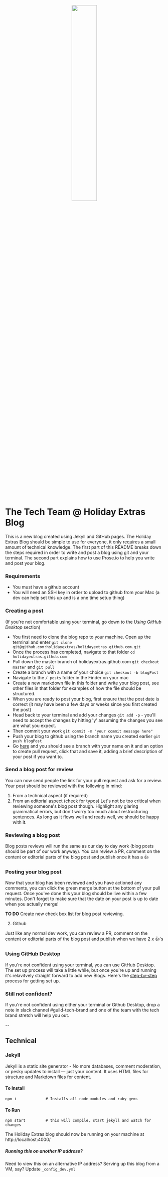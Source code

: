 <div align="center"><img src="http://jekyllrb.com/img/octojekyll.png" width="40%" /></div>

The Tech Team @ Holiday Extras Blog
========================

This is a new blog created using Jekyll and GitHub pages.
The Holiday Extras Blog should be simple to use for everyone, it only requires a small amount of technical knowledge.
The first part of this README breaks down the steps required in order to write and post a blog using git and your terminal. The second part explains how to use Prose.io to help you write and post your blog.

### Requirements
* You must have a github account
* You will need an SSH key in order to upload to github from your Mac (a dev can help set this up and is a one time setup thing)

### Creating a post
(If you're not comfortable using your terminal, go down to the *Using GitHub Desktop* section)
* You first need to clone the blog repo to your machine. Open up the terminal and enter `git clone git@github.com:holidayextras/holidayextras.github.com.git`
* Once the process has completed, navigate to that folder `cd holidayextras.github.com`
* Pull down the master branch of holidayextras.github.com `git checkout master` and `git pull`
* Create a branch with a name of your choice `git checkout -b blogPost`
* Navigate to the `/_posts` folder in the Finder on your mac
* Create a new markdown file in this folder and write your blog post, see other files in that folder for examples of how the file should be structured.
* When you are ready to post your blog, first ensure that the post date is correct (it may have been a few days or weeks since you first created the post)
* Head back to your terminal and add your changes `git add -p` - you'll need to accept the changes by hitting 'y' assuming the changes you see are what you expect.
* Then commit your work `git commit -m "your commit message here"`
* Push your blog to github using the branch name you created earlier `git push blogPost`
* Go [here](https://github.com/holidayextras/holidayextras.github.com/branches) and you should see a branch with your name on it and an option to create pull request, click that and save it, adding a brief description of your post if you want to.

### Send a blog post for review
You can now send people the link for your pull request and ask for a review. Your post should be reviewed with the following in mind:
1. From a technical aspect (if required)
2. From an editorial aspect (check for typos)
Let's not be too critical when reviewing someone's blog post though. Highlight any glaring grammatical errors, but don't worry too much about restructuring sentences. As long as it flows well and reads well, we should be happy with it.

### Reviewing a blog post
Blog posts reviews will run the same as our day to day work (blog posts should be part of our work anyway).
You can review a PR, comment on the content or editorial parts of the blog post and publish once it has a :+1:

### Posting your blog post
Now that your blog has been reviewed and you have actioned any comments, you can click the green merge button at the bottom of your pull request. Once you've done this your blog should be live within a few minutes. Don't forget to make sure that the date on your post is up to date when you actually merge!

**TO DO** Create new check box list for blog post reviewing.

2. Github

Just like any normal dev work, you can review a PR, comment on the content or editorial parts of the blog post and publish when we have 2 x :+1:'s

### Using GitHub Desktop

If you're not confident using your terminal, you can use GitHub Desktop. The set up process will take a little while, but once you're up and running it's relavitvely straight forward to add new Blogs. Here's the [step-by-step](https://github.com/holidayextras/holidayextras.github.com/blob/master/github_desktop.md) process for getting set up.

### Still not confident?

If you're not confident using either your terminal or Github Desktop, drop a note in slack channel #guild-tech-brand and one of the team with the tech brand stretch will help you out.

--

## Technical
### Jekyll
Jekyll is a static site generator - No more databases, comment moderation, or pesky updates to install — just your content.
It uses HTML files for structure and Markdown files for content.

#### To Install

```
npm i             # Installs all node modules and ruby gems
```

#### To Run

```
npm start         # this will compile, start jekyll and watch for changes
```

The Holiday Extras blog should now be running on your machine at http://localhost:4000/

##### Running this on another IP address?
Need to view this on an alternative IP address? Serving up this blog from a VM, say? Update `_config_dev.yml`
